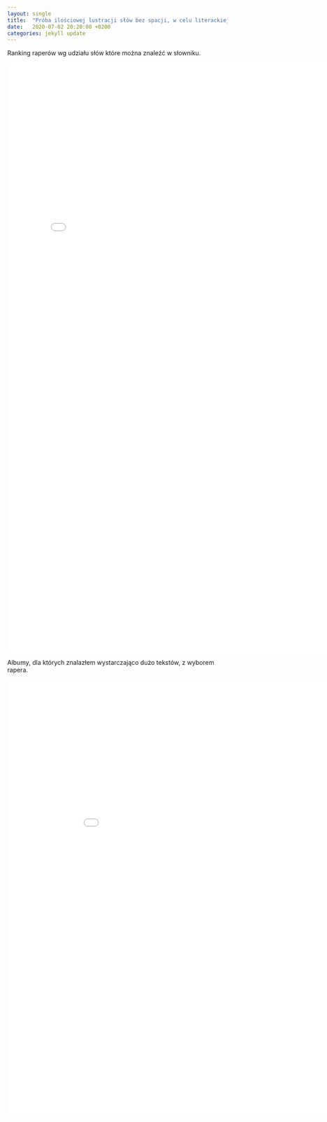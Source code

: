 ```yaml
---
layout: single
title:  "Próba ilościowej lustracji słów bez spacji, w celu literackiej MC gradacji"
date:   2020-07-02 20:20:00 +0200
categories: jekyll update
---
```


Ranking raperów wg udziału słów które można znaleźć w słowniku.

<iframe src="/assets/img/bokeh_plots/plot_dictshare.html"
    sandbox="allow-same-origin allow-scripts"
    width="800"
    height="1350"
    scrolling="no"
    seamless="seamless"
    frameborder="0">
</iframe>

Albumy, dla których znalazłem wystarczająco dużo tekstów, z wyborem rapera.

<iframe src="/assets/img/bokeh_plots/albums_vulg_vs_speed.html"
    sandbox="allow-same-origin allow-scripts"
    width="950"
    height="1000"
    scrolling="no"
    seamless="seamless"
    frameborder="0">
</iframe>

